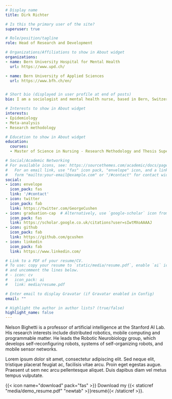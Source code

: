 ```yaml
---
# Display name
title: Dirk Richter

# Is this the primary user of the site?
superuser: true

# Role/position/tagline
role: Head of Research and Development

# Organizations/Affiliations to show in About widget
organizations:
- name: Bern University Hospital for Mental Health
  url: https://www.upd.ch/

- name: Bern University of Applied Sciences
  url: https://www.bfh.ch/en/


# Short bio (displayed in user profile at end of posts)
bio: I am a sociologist and mental health nurse, based in Bern, Switzerland. My research interests are psychiatric rehabilitation, psychiatric epidemiology, mental health nursing, aggression management in health care, Covid-19 and mental health.

# Interests to show in About widget
interests:
- Epidemiology
- Meta-analysis
- Research methodology

# Education to show in About widget
education:
  courses:
  - Master of Science in Nursing - Research Methodology and Thesis Supervision (since 2011)

# Social/Academic Networking
# For available icons, see: https://sourcethemes.com/academic/docs/page-builder/#icons
#   For an email link, use "fas" icon pack, "envelope" icon, and a link in the
#   form "mailto:your-email@example.com" or "/#contact" for contact widget.
social:
- icon: envelope
  icon_pack: fas
  link: '/#contact'
- icon: twitter
  icon_pack: fab
  link: https://twitter.com/GeorgeCushen
- icon: graduation-cap  # Alternatively, use `google-scholar` icon from `ai` icon pack
  icon_pack: fas
  link: https://scholar.google.co.uk/citations?user=sIwtMXoAAAAJ
- icon: github
  icon_pack: fab
  link: https://github.com/gcushen
- icon: linkedin
  icon_pack: fab
  link: https://www.linkedin.com/

# Link to a PDF of your resume/CV.
# To use: copy your resume to `static/media/resume.pdf`, enable `ai` icons in `params.toml`, 
# and uncomment the lines below.
# - icon: cv
#   icon_pack: ai
#   link: media/resume.pdf

# Enter email to display Gravatar (if Gravatar enabled in Config)
email: ""

# Highlight the author in author lists? (true/false)
highlight_name: false
---
```


Nelson Bighetti is a professor of artificial intelligence at the Stanford AI Lab. His research interests include distributed robotics, mobile computing and programmable matter. He leads the Robotic Neurobiology group, which develops self-reconfiguring robots, systems of self-organizing robots, and mobile sensor networks.

Lorem ipsum dolor sit amet, consectetur adipiscing elit. Sed neque elit, tristique placerat feugiat ac, facilisis vitae arcu. Proin eget egestas augue. Praesent ut sem nec arcu pellentesque aliquet. Duis dapibus diam vel metus tempus vulputate.

{{< icon name="download" pack="fas" >}} Download my {{< staticref "media/demo_resume.pdf" "newtab" >}}resumé{{< /staticref >}}.
